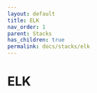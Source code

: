 ```yaml
---
layout: default
title: ELK
nav_order: 1
parent: Stacks
has_children: true
permalink: docs/stacks/elk
---
```


# ELK
